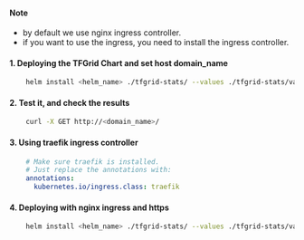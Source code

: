 #### Note

* by default we use nginx ingress controller.
* if you want to use the ingress, you need to install the ingress controller.

#### 1. Deploying the TFGrid Chart and set host domain_name

```bash
    helm install <helm_name> ./tfgrid-stats/ --values ./tfgrid-stats/values.yaml --set ingress.hosts[0].host=<domain_name>
```

#### 2. Test it, and check the results

```bash
    curl -X GET http://<domain_name>/
```

#### 3. Using traefik ingress controller

```yaml 
    # Make sure traefik is installed.
    # Just replace the annotations with:
    annotations:
      kubernetes.io/ingress.class: traefik
```

#### 4. Deploying with nginx ingress and https

```bash 
    helm install <helm_name> ./tfgrid-stats/ --values ./tfgrid-stats/values.yaml --set ingress.hosts[0].host=<domain_name> --set ingress.tls[0].hosts[0]=<domain_name> --set ingress.tls[0].secretName=<secret_name>
```
